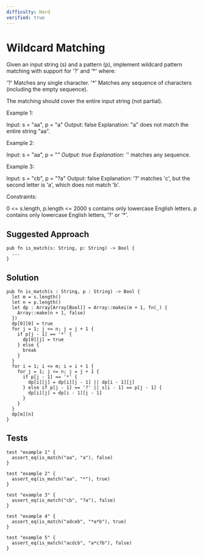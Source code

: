 ```yaml
---
difficulty: Hard
verified: true
---
```


# Wildcard Matching

Given an input string (s) and a pattern (p), implement wildcard pattern matching with support for '?' and '*' where:

'?' Matches any single character.
'*' Matches any sequence of characters (including the empty sequence).

The matching should cover the entire input string (not partial).

Example 1:

Input: s = "aa", p = "a"
Output: false
Explanation: "a" does not match the entire string "aa".

Example 2:

Input: s = "aa", p = "*"
Output: true
Explanation: '*' matches any sequence.

Example 3:

Input: s = "cb", p = "?a"
Output: false
Explanation: '?' matches 'c', but the second letter is 'a', which does not match 'b'.

Constraints:

0 <= s.length, p.length <= 2000
s contains only lowercase English letters.
p contains only lowercase English letters, '?' or '*'.

## Suggested Approach

```mbt nocheck
pub fn is_match(s: String, p: String) -> Bool {
  ...
}
```

## Solution

```mbt
pub fn is_match(s : String, p : String) -> Bool {
  let m = s.length()
  let n = p.length()
  let dp : Array[Array[Bool]] = Array::makei(m + 1, fn(_) {
    Array::make(n + 1, false)
  })
  dp[0][0] = true
  for j = 1; j <= n; j = j + 1 {
    if p[j - 1] == '*' {
      dp[0][j] = true
    } else {
      break
    }
  }
  for i = 1; i <= m; i = i + 1 {
    for j = 1; j <= n; j = j + 1 {
      if p[j - 1] == '*' {
        dp[i][j] = dp[i][j - 1] || dp[i - 1][j]
      } else if p[j - 1] == '?' || s[i - 1] == p[j - 1] {
        dp[i][j] = dp[i - 1][j - 1]
      }
    }
  }
  dp[m][n]
}
```

## Tests

```moonbit
test "example 1" {
  assert_eq(is_match("aa", "a"), false)
}

test "example 2" {
  assert_eq(is_match("aa", "*"), true)
}

test "example 3" {
  assert_eq(is_match("cb", "?a"), false)
}

test "example 4" {
  assert_eq(is_match("adceb", "*a*b"), true)
}

test "example 5" {
  assert_eq(is_match("acdcb", "a*c?b"), false)
}
```
